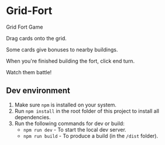 # Grid-Fort

Grid Fort Game

Drag cards onto the grid.

Some cards give bonuses to nearby buildings.

When you're finished building the fort, click end turn.

Watch them battle!

## Dev environment

1. Make sure `npm` is installed on your system.
2. Run `npm install` in the root folder of this project to install all dependencies.
3. Run the following commands for dev or build:
    * `npm run dev` - To start the local dev server.
    * `npm run build` - To produce a build (in the `/dist` folder).

